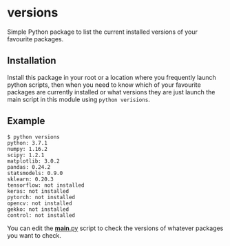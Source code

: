 # versions
Simple Python package to list the current installed versions of your favourite packages.

## Installation

Install this package in your root or a location where you frequently launch python 
scripts, then when you need to know which of your favourite packages are currently
installed or what versions they are just launch the main script in this module using
`python verisions`.

## Example

```
$ python versions
python: 3.7.1
numpy: 1.16.2
scipy: 1.2.1
matplotlib: 3.0.2
pandas: 0.24.2
statsmodels: 0.9.0
sklearn: 0.20.3
tensorflow: not installed
keras: not installed
pytorch: not installed
opencv: not installed
gekko: not installed
control: not installed
```

You can edit the [__main__.py](__main__.py) script to check the versions of 
whatever packages you want to check.
